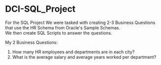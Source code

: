 # DCI-SQL_Project
For the SQL Project We were tasked with creating 2-3 Business Questions that use the HR Schema from Oracle's Sample Schemas.  
We then create SQL Scripts to answer the questions.



My 2 Business Questions:
1. How many HR employees and departments are in each city?
2. What is the average salary and average years worked per department?
